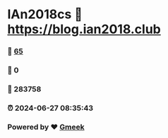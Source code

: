 # IAn2018cs :link: https://blog.ian2018.club 
### :page_facing_up: [65](https://blog.ian2018.club/tag.html) 
### :speech_balloon: 0 
### :hibiscus: 283758 
### :alarm_clock: 2024-06-27 08:35:43 
### Powered by :heart: [Gmeek](https://github.com/Meekdai/Gmeek)
